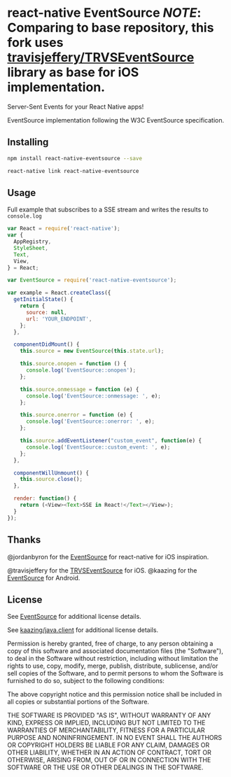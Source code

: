 react-native EventSource
_NOTE_: Comparing to base repository, this fork
uses [travisjeffery/TRVSEventSource](https://github.com/travisjeffery/TRVSEventSource) library
as base for iOS implementation.
=========================

Server-Sent Events for your React Native apps!

EventSource implementation following the W3C EventSource specification.

## Installing

```bash
npm install react-native-eventsource --save

react-native link react-native-eventsource
```

## Usage

Full example that subscribes to a SSE stream and writes the results to `console.log`

```js
var React = require('react-native');
var {
  AppRegistry,
  StyleSheet,
  Text,
  View,
} = React;

var EventSource = require('react-native-eventsource');

var example = React.createClass({
  getInitialState() {
    return {
      source: null,
      url: 'YOUR_ENDPOINT',
    };
  },

  componentDidMount() {
    this.source = new EventSource(this.state.url);

    this.source.onopen = function () {
      console.log('EventSource::onopen');
    };

    this.source.onmessage = function (e) {
      console.log('EventSource::onmessage: ', e);
    };

    this.source.onerror = function (e) {
      console.log('EventSource::onerror: ', e);
    };

    this.source.addEventListener("custom_event", function(e) {
      console.log('EventSource::custom_event: ', e);
    };
  },

  componentWillUnmount() {
    this.source.close();
  },

  render: function() {
    return (<View><Text>SSE in React!</Text></View>);
  }
});
```

## Thanks

@jordanbyron for the [EventSource](https://github.com/jordanbyron/react-native-event-source) for react-native for iOS inspiration.

@travisjeffery for the [TRVSEventSource](https://github.com/travisjeffery/TRVSEventSource) for iOS.
@kaazing for the [EventSource](https://github.com/kaazing/java.client) for Android.

## License

See [EventSource](https://github.com/neilco/EventSource/blob/master/LICENSE.txt)
for additional license details.

See [kaazing/java.client](https://github.com/kaazing/java.client/blob/master/LICENSE.txt)
for additional license details.

Permission is hereby granted, free of charge, to any person obtaining a copy
of this software and associated documentation files (the "Software"), to deal
in the Software without restriction, including without limitation the rights
to use, copy, modify, merge, publish, distribute, sublicense, and/or sell
copies of the Software, and to permit persons to whom the Software is
furnished to do so, subject to the following conditions:

The above copyright notice and this permission notice shall be included in
all copies or substantial portions of the Software.

THE SOFTWARE IS PROVIDED "AS IS", WITHOUT WARRANTY OF ANY KIND, EXPRESS OR
IMPLIED, INCLUDING BUT NOT LIMITED TO THE WARRANTIES OF MERCHANTABILITY,
FITNESS FOR A PARTICULAR PURPOSE AND NONINFRINGEMENT. IN NO EVENT SHALL THE
AUTHORS OR COPYRIGHT HOLDERS BE LIABLE FOR ANY CLAIM, DAMAGES OR OTHER
LIABILITY, WHETHER IN AN ACTION OF CONTRACT, TORT OR OTHERWISE, ARISING FROM,
OUT OF OR IN CONNECTION WITH THE SOFTWARE OR THE USE OR OTHER DEALINGS IN
THE SOFTWARE.
